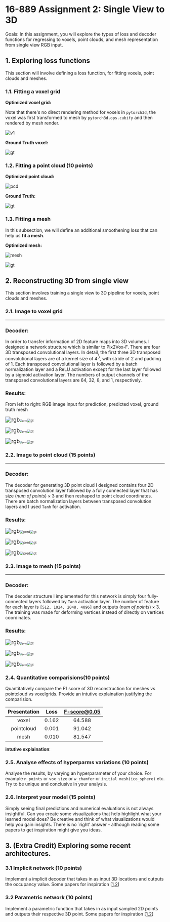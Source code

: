 # 16-889 Assignment 2: Single View to 3D

Goals: In this assignment, you will explore the types of loss and decoder functions for regressing to voxels, point clouds, and mesh representation from single view RGB input. 

## 1. Exploring loss functions
This section will involve defining a loss function, for fitting voxels, point clouds and meshes.

### 1.1. Fitting a voxel grid
**Optimized voxel grid:**

Note that there's no direct rendering method for voxels in `pytorch3d`, the voxel was first transformed to mesh by `pytorch3d.ops.cubify` and then rendered by mesh render.



![v1](voxelsrc.png)

**Ground Truth voxel:**

![gt](voxeltgt.png)

### 1.2. Fitting a point cloud (10 points)
**Optimized point cloud:**

![pcd](t1.png)

**Ground Truth:**

![gt](t2.png)

### 1.3. Fitting a mesh
In this subsection, we will define an additional smoothening loss that can help us <b> fit a mesh</b>.

**Optimized mesh:**

![mesh](meshsrc.png)

![gt](meshtgt.png)

## 2. Reconstructing 3D from single view

This section involves training a single view to 3D pipeline for voxels, point clouds and meshes.

### 2.1. Image to voxel grid
---
### Decoder:
In order to transfer information of 2D feature maps into 3D volumes. I designed a network structure which is similar to Pix2Vox-F. There are four 3D transposed convolutional layers. In detail, the first three 3D transposed convolutional layers are of a kernel size of $4^3$, with stride of 2 and padding of 1. Each transposed convolutional layer is followed by a batch normalization layer and a ReLU activation except for the last layer followed by a sigmoid activation layer. The numbers of output channels of the transposed convolutional layers are 64, 32, 8, and 1, respectively.

### Results:

From left to right: RGB image input for prediction, predicted voxel, ground truth mesh

<img src="figures/vox/gt_img_0.png" alt="rgb" style="zoom:120%;" /><img src="figures/vox/vox_0.png" alt="pred" style="zoom:50%;" /><img src="figures/vox/gt_mesh_0.png" alt="gt" style="zoom:70%;" />

<img src="figures/vox/gt_img_150.png" alt="rgb" style="zoom:120%;" /><img src="figures/vox/vox_150.png" alt="pred" style="zoom:50%;" /><img src="figures/vox/gt_mesh_150.png" alt="gt" style="zoom:70%;" />

<img src="figures/vox/gt_img_70.png" alt="rgb" style="zoom:120%;" /><img src="figures/vox/vox_70.png" alt="pred" style="zoom:50%;" /><img src="figures/vox/gt_mesh_70.png" alt="gt" style="zoom:70%;" />

### 2.2. Image to point cloud (15 points)

---
### Decoder:

The decoder for generating 3D point cloud I designed contains four 2D transposed convolution layer followed by a fully connected layer that has size $(num\;of\;points)\times3$ and then reshaped to point cloud coordinates. There are batch normalization layers between transposed convolution layers and I used `Tanh` for activation.  

### Results:
<img src="figures/point/gt_img_0.png" alt="rgb" style="zoom:120%;" /><img src="figures/point/point_0.png" alt="pred" style="zoom:70%;" /><img src="figures/point/gt_mesh_0.png" alt="gt" style="zoom:70%;" />



<img src="figures/point/gt_img_10.png" alt="rgb" style="zoom:120%;" /><img src="figures/point/point_10.png" alt="pred" style="zoom:70%;" /><img src="figures/point/gt_mesh_70.png" alt="gt" style="zoom:70%;" />

<img src="figures/point/gt_img_200.png" alt="rgb" style="zoom:120%;" /><img src="figures/point/point_200.png" alt="pred" style="zoom:70%;" /><img src="figures/point/gt_mesh_200.png" alt="gt" style="zoom:70%;" />

### 2.3. Image to mesh (15 points)
---
### Decoder:

The decoder structure I implemented for this network is simply four fully-connected layers followed by `Tanh` activation layer. The number of feature for each layer is `[512, 1024, 2048, 4096]` and outputs $(num\;of\;points)\times3$. The training was made for deforming vertices instead of directly on vertices coordinates.

### Results:

<img src="figures/mesh/gt_img_0.png" alt="rgb" style="zoom:120%;" /><img src="figures/mesh/mesh_0.png" alt="pred" style="zoom:50%;" /><img src="figures/mesh/gt_mesh_0.png" alt="gt" style="zoom:70%;" />



<img src="figures/mesh/gt_img_70.png" alt="rgb" style="zoom:120%;" /><img src="figures/mesh/mesh_70.png" alt="pred" style="zoom:50%;" /><img src="figures/mesh/gt_mesh_70.png" alt="gt" style="zoom:70%;" />

<img src="figures/mesh/gt_img_120.png" alt="rgb" style="zoom:120%;" /><img src="figures/mesh/mesh_120.png" alt="pred" style="zoom:50%;" /><img src="figures/mesh/gt_mesh_120.png" alt="gt" style="zoom:70%;" />



### 2.4. Quantitative comparisions(10 points)

Quantitatively compare the F1 score of 3D reconstruction for meshes vs pointcloud vs voxelgrids.
Provide an intutive explaination justifying the comparision.

| Presentation | Loss  | F-score@0.05 |
| :----------: | :---: | :----------: |
|    voxel     | 0.162 |    64.588    |
|  pointcloud  | 0.001 |    91.042    |
|     mesh     | 0.010 |    81.547    |

**intutive explaination**:



### 2.5. Analyse effects of hyperparms variations (10 points)

Analyse the results, by varying an hyperparameter of your choice.
For example `n_points` or `vox_size` or `w_chamfer` or `initial mesh(ico_sphere)` etc.
Try to be unique and conclusive in your analysis.



### 2.6. Interpret your model (15 points)
Simply seeing final predictions and numerical evaluations is not always insightful. Can you create some visualizations that help highlight what your learned model does? Be creative and think of what visualizations would help you gain insights. There is no `right' answer - although reading some papers to get inspiration might give you ideas.


## 3. (Extra Credit) Exploring some recent architectures.

### 3.1 Implicit network (10 points)
Implement a implicit decoder that takes in as input 3D locations and outputs the occupancy value.
Some papers for inspiration [[1](https://arxiv.org/abs/2003.04618),[2](https://arxiv.org/abs/1812.03828)]

### 3.2 Parametric network (10 points)
Implement a parametric function that takes in as input sampled 2D points and outputs their respective 3D point.
Some papers for inspiration [[1](https://arxiv.org/abs/1802.05384),[2](https://arxiv.org/abs/1811.10943)]
